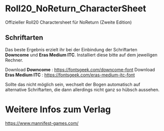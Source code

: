 # Roll20_NoReturn_CharacterSheet
Offizieller Roll20 Charactersheet für NoReturn (Zweite Edition)

## Schriftarten
Das beste Ergebnis erzielt ihr bei der Einbindung der Schriftarten **Downcome** und **Eras Medium ITC**.
Installiert diese bitte auf dem jeweiligen Rechner.

Download **Downcome** : https://fontsgeek.com/downcome-font
Download **Eras Medium ITC** : https://fontsgeek.com/eras-medium-itc-font

Sollte das nicht möglich sein, wechselt der Bogen automatisch auf alternative Schriftarten, die dann allerdings nicht ganz so hübsch aussehen.
 

# Weitere Infos zum Verlag
https://www.mannifest-games.com/
